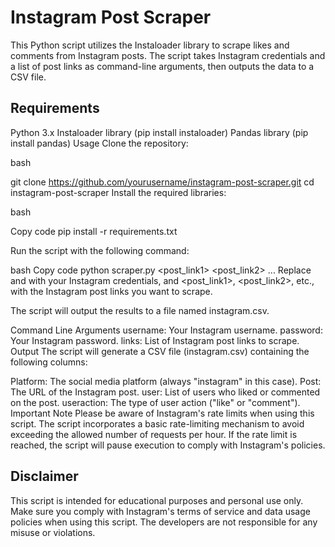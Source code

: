 # Instagram Post Scraper
This Python script utilizes the Instaloader library to scrape likes and comments from Instagram posts. The script takes Instagram credentials and a list of post links as command-line arguments, then outputs the data to a CSV file.

## Requirements
Python 3.x
Instaloader library (pip install instaloader)
Pandas library (pip install pandas)
Usage
Clone the repository:

bash

git clone https://github.com/yourusername/instagram-post-scraper.git
cd instagram-post-scraper
Install the required libraries:

bash

Copy code
pip install -r requirements.txt

Run the script with the following command:

bash
Copy code
python scraper.py <username> <password> <post_link1> <post_link2> ...
Replace <username> and <password> with your Instagram credentials, and <post_link1>, <post_link2>, etc., with the Instagram post links you want to scrape.

The script will output the results to a file named instagram.csv.

Command Line Arguments
username: Your Instagram username.
password: Your Instagram password.
links: List of Instagram post links to scrape.
Output
The script will generate a CSV file (instagram.csv) containing the following columns:

Platform: The social media platform (always "instagram" in this case).
Post: The URL of the Instagram post.
user: List of users who liked or commented on the post.
useraction: The type of user action ("like" or "comment").
Important Note
Please be aware of Instagram's rate limits when using this script. The script incorporates a basic rate-limiting mechanism to avoid exceeding the allowed number of requests per hour. If the rate limit is reached, the script will pause execution to comply with Instagram's policies.

## Disclaimer
This script is intended for educational purposes and personal use only. Make sure you comply with Instagram's terms of service and data usage policies when using this script. The developers are not responsible for any misuse or violations.